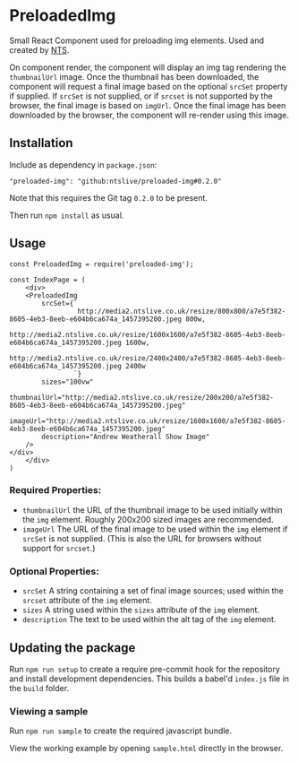 # PreloadedImg

Small React Component used for preloading img elements. Used and created by [NTS](https://www.nts.live).

On component render, the component will display an img tag rendering the `thumbnailUrl` image. Once the thumbnail has been downloaded, the component will request a final image based on the optional `srcSet` property if supplied. If `srcSet` is not supplied, or if `srcset` is not supported by the browser, the final image is based on `imgUrl`. Once the final image has been downloaded by the browser, the component will re-render using this image.

## Installation

Include as dependency in `package.json`:

`"preloaded-img": "github:ntslive/preloaded-img#0.2.0"`

Note that this requires the Git tag `0.2.0` to be present.

Then run `npm install` as usual.

## Usage

```
const PreloadedImg = require('preloaded-img');

const IndexPage = (
    <div>
    <PreloadedImg
        srcSet={`
                 http://media2.ntslive.co.uk/resize/800x800/a7e5f382-8605-4eb3-8eeb-e604b6ca674a_1457395200.jpeg 800w,
                 http://media2.ntslive.co.uk/resize/1600x1600/a7e5f382-8605-4eb3-8eeb-e604b6ca674a_1457395200.jpeg 1600w,
                 http://media2.ntslive.co.uk/resize/2400x2400/a7e5f382-8605-4eb3-8eeb-e604b6ca674a_1457395200.jpeg 2400w
                `}
        sizes="100vw"
        thumbnailUrl="http://media2.ntslive.co.uk/resize/200x200/a7e5f382-8605-4eb3-8eeb-e604b6ca674a_1457395200.jpeg"
        imageUrl="http://media2.ntslive.co.uk/resize/1600x1600/a7e5f382-8605-4eb3-8eeb-e604b6ca674a_1457395200.jpeg"
        description="Andrew Weatherall Show Image"
    />
</div>
    </div>
)
```

### Required Properties:

* `thumbnailUrl` the URL of the thumbnail image to be used initially within the `img` element. Roughly 200x200 sized images are recommended.
* `imageUrl` The URL of the final image to be used within the `img` element if `srcSet` is not supplied. (This is also the URL for browsers without support for `srcset`.)

### Optional Properties:

* `srcSet` A string containing a set of final image sources; used within the `srcset` attribute of the `img` element.
* `sizes` A string used within the `sizes` attribute of the `img` element.
* `description` The text to be used within the alt tag of the `img` element.

## Updating the package

Run `npm run setup` to create a require pre-commit hook for the repository and install development dependencies. This builds a babel'd `index.js` file in the `build` folder.

### Viewing a sample

Run `npm run sample` to create the required javascript bundle.

View the working example by opening `sample.html` directly in the browser.
